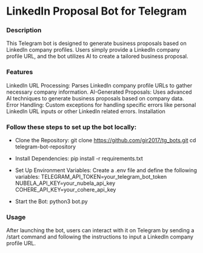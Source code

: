 # LinkedIn Proposal Bot for Telegram

### Description

This Telegram bot is designed to generate business proposals based on LinkedIn company profiles. Users simply provide a LinkedIn company profile URL, and the bot utilizes AI to create a tailored business proposal.

### Features

LinkedIn URL Processing: Parses LinkedIn company profile URLs to gather necessary company information.
AI-Generated Proposals: Uses advanced AI techniques to generate business proposals based on company data.
Error Handling: Custom exceptions for handling specific errors like personal LinkedIn URL inputs or other LinkedIn related errors.
Installation

### Follow these steps to set up the bot locally:

* Clone the Repository:
git clone https://github.com/gir2017/tg_bots.git
cd telegram-bot-repository

* Install Dependencies:
pip install -r requirements.txt

* Set Up Environment Variables:
Create a .env file and define the following variables:
TELEGRAM_API_TOKEN=your_telegram_bot_token
NUBELA_API_KEY=your_nubela_api_key
COHERE_API_KEY=your_cohere_api_key

* Start the Bot:
python3 bot.py

### Usage
After launching the bot, users can interact with it on Telegram by sending a /start command and following the instructions to input a LinkedIn company profile URL.
